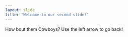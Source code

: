 ```yaml
---
layout: slide
title: "Welcome to our second slide!"
---
```

How bout them Cowboys?
Use the left arrow to go back!
